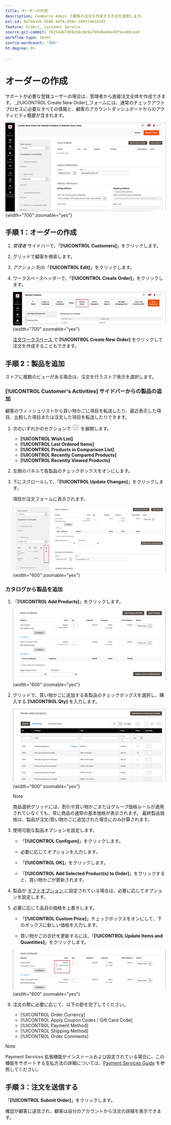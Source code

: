 ```yaml
---
title: オーダーの作成
description: Commerce Admin で顧客の注文を作成する方法を説明します。
exl-id: 8a766a5b-55d6-4d78-859e-38937e0183d3
feature: Orders, Customer Service
source-git-commit: f8254db7d69e58c8e9a78948ee6e40f5ea88cea0
workflow-type: tm+mt
source-wordcount: '364'
ht-degree: 0%

---
```


# オーダーの作成

サポートが必要な登録ユーザーの場合は、管理者から直接注文全体を作成できます。 _[!UICONTROL Create New Order]_フォームには、通常のチェックアウトプロセスに必要なすべての情報と、顧客のアカウントダッシュボードからのアクティビティ概要が含まれます。

![ 顧客の注文の作成 ](./assets/create-new-order.png){width="700" zoomable="yes"}

## 手順 1：オーダーの作成

1. _管理者_ サイドバーで、「**[!UICONTROL Customers]**」をクリックします。

1. グリッドで顧客を検索します。

1. _アクション_ 列の「**[!UICONTROL Edit]**」をクリックします。

1. ワークスペースヘッダーで、「**[!UICONTROL Create Order]**」をクリックします。

   ![Workspace ヘッダー ](./assets/order-create-buttons.png){width="700" zoomable="yes"}

   [ 注文ワークスペース ](orders.md#orders-workspace) で **[!UICONTROL Create New Order]** をクリックして注文を作成することもできます。

## 手順 2：製品を追加

ストアに複数のビューがある場合は、注文を行うストア表示を選択します。

### [!UICONTROL Customer's Activities] サイドバーからの製品の追加

顧客のウィッシュリストから買い物かごに項目を転送したり、最近表示した項目、比較した項目または注文した項目を転送したりできます。

1. 次のいずれかのセクションで ![ 展開セレクター ](../assets/icon-display-expand.png) を展開します。

   - **[!UICONTROL Wish List]**
   - **[!UICONTROL Last Ordered Items]**
   - **[!UICONTROL Products in Comparison List]**
   - **[!UICONTROL Recently Compared Products]**
   - **[!UICONTROL Recently Viewed Products]**

1. 左側のパネルで各製品のチェックボックスをオンにします。

1. 下にスクロールして、「**[!UICONTROL Update Changes]**」をクリックします。

   項目が注文フォームに表示されます。

   ![ 買い物かごに追加 ](./assets/create-order-add-wishlist.png){width="600" zoomable="yes"}

### カタログから製品を追加

1. 「**[!UICONTROL Add Products]**」をクリックします。

   ![ 製品を追加 ](./assets/account-add-wishlist-product.png){width="600" zoomable="yes"}

1. グリッドで、買い物かごに追加する各製品のチェックボックスを選択し、購入する **[!UICONTROL Qty]** を入力します。

   ![ 製品の選択 ](./assets/create-order-from-catalog.png){width="600" zoomable="yes"}

   >[!NOTE]
   >
   >商品選択グリッドには、割引や買い物かごまたはグループ価格ルールが適用されていなくても、常に商品の通常の基本価格が表示されます。 最終製品価格は、製品が注文/買い物かごに追加された場合にのみ計算されます。

1. 使用可能な製品オプションを設定します。

   - 「**[!UICONTROL Configure]**」をクリックします。

   - 必要に応じてオプションを入力します。

   - 「**[!UICONTROL OK]**」をクリックします。

   - 「**[!UICONTROL Add Selected Product(s) to Order]**」をクリックすると、買い物かごが更新されます。

1. 製品が [ ギフトオプション ](../catalog/product-gift-options.md) に設定されている場合は、必要に応じてオプションを設定します。

1. 必要に応じて品目の価格を上書きします。

   - 「**[!UICONTROL Custom Price]**」チェックボックスをオンにして、下のボックスに新しい価格を入力します。

   - 買い物かごの合計を更新するには、「**[!UICONTROL Update Items and Quantities]**」をクリックします。

   ![ カスタム価格 ](./assets/create-order-custom-price.png){width="600" zoomable="yes"}

1. 注文の際に必要に応じて、以下の節を完了してください。

   - [!UICONTROL Order Currency]
   - [!UICONTROL Apply Coupon Codes / Gift Card Code]
   - [!UICONTROL Payment Method]
   - [!UICONTROL Shipping Method]
   - [!UICONTROL Order Comments]

>[!NOTE]
>
>Payment Services 拡張機能がインストールおよび設定されている場合に、この機能をサポートする支払方法の詳細については、[Payment Services Guide](https://experienceleague.adobe.com/en/docs/commerce-merchant-services/payment-services/guide-overview) を参照してください。

## 手順 3：注文を送信する

「**[!UICONTROL Submit Order]**」をクリックします。

確認が顧客に送信され、顧客は自分のアカウントから注文の詳細を表示できます。
